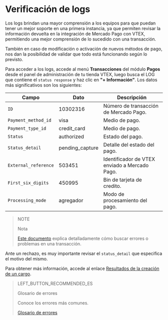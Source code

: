 # Verificación de logs

Los logs brindan una mayor comprensión a los equipos para que puedan tener un mejor soporte en una primera instancia, ya que permiten revisar la información devuelta en la integración de Mercado Pago con VTEX, permitiendo una mejor comprensión de lo sucedido con una transacción.

También en caso de modificación o activación de nuevos métodos de pago, nos dan la posibilidad de validar que todo está funcionando según lo previsto.

Para acceder a los logs, accede al menú **Transacciones** del módulo **Pagos** desde el panel de administración de tu tienda VTEX, luego busca el LOG que contiene el `status response` y haz clic en **"+ Información"**. Los datos más significativos son los siguientes:

|Campo|Dato|Descripción|
|---|---|---|
|`ID`|10302316|Número de transacción de Mercado Pago.|
|`Payment_method_id`|visa|Medio de pago.|
|`Payment_type_id`|credit_card|Medio de pago.|
|`Status`|authorized|Estado del pago.|
|`Status_detail`|pending_capture|Detalle del estado del pago.|
|`External_reference`|503451|Identificador de VTEX enviado a Mercado Pago.|
|`First_six_digits`|450995|Bin de tarjeta de credito.|
|`Processing_mode`|agregador|Modo de procesamiento del pago.|

> NOTE
>
> Nota
>
> [Este documento](https://help.vtex.com/es/tutorial/checking-for-errors-or-problems-in-a-transaction--3QecZEdmzumGKe8WGmeI8a) explica detalladamente cómo buscar errores o problemas en una transacción.

Ante un rechazo, es muy importante revisar el `status_detail` que especifica el motivo del mismo.

Para obtener más información, accede al enlace [Resultados de la creación de un cargo](https://www.mercadopago[FAKER][URL][DOMAIN]/developers/es/guides/online-payments/checkout-api/handling-responses).

> LEFT_BUTTON_RECOMMENDED_ES
>
> Glosario de errores
>
> Conoce los errores más comunes.
>
> [Glosario de errores](https://www.mercadopago[FAKER][URL][DOMAIN]/developers/es/guides/plugins/unofficial/vtex/common-errors)